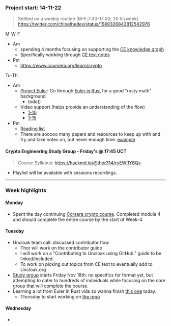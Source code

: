 ### Project start: 14-11-22
> Settled on a weekly routine (M-F;7:30-17:00; 20 hr/week)
> https://twitter.com/chloethedev/status/1589326842812542976

M-W-F
- Am
	- spending 4 months focusing on supporting the [CE knowledge graph]( https://github.com/doulos819/uncloak-c/tree/main/cryptography%20engineering)
	- Specifically working through [CE text notes](https://github.com/doulos819/mjr/blob/main/research/Notes/books/Cryptography%20Engineering%20-%202010.md)
- Pm
	- https://www.coursera.org/learn/crypto

Tu-Th
- Am
	- [Project Euler](https://projecteuler.net/archives): Go through [Euler in Rust](https://github.com/doulos819/euler-rust) for a good "rusty math" background 
		- todo()
	- Video support (helps provide an understanding of the flow)
		- [1-10](https://youtu.be/2NPX6v0qqp0)
		- [1-15](https://www.youtube.com/watch?v=12yU-onACsY&list=PLcFQxbPQBUEUNIsPQjHeULQnp3L3F_QwR&ab_channel=MarcusKazmierczak)
- Pm
	- [Reading list](https://github.com/doulos819/mjr/blob/main/research/EPF/Reading%20List.md)
	- There are sooooo many papers and resources to keep up with and try and take notes on, but never enough time. [example](https://github.com/doulos819/mjr/blob/main/research/Notes/books/articles/QAP-VB.md) 
	  
#### Crypto Engineering Study Group - Friday's @ 17:45 UCT
> Course Syllabus: https://hackmd.io/@thor314/ryEWRY6Qs
- Playlist will be available with sessions recordings.
____
### Week highlights

#### Monday
- Spent the day continuing [Corsera crypto course](https://www.coursera.org/learn/crypto). Completed module 4 and should complete the entire course by the start of Week-4.

#### Tuesday
- Uncloak team call: discussed contributor flow
	- Thor will work on the contributor guide
	- I will work on a "Contributing to Uncloak using GitHub." guide to be linked/included. 
	- To work on picking out topics from CE text to eventually add to Uncloak.org
- [Study group](https://twitter.com/uncloakcrypto/status/1591117127196749825?s=20&t=mUfu_X7siCIHKou6zyf_cw) starts Friday Nov 18th: no specifics for format yet, but attempting to cater to hundreds of individuals while focusing on the core group that will complete the course.  
- Learning a lot from Euler in Rust vids so wanna finish [this one](https://youtu.be/2NPX6v0qqp0) today.
	- Thursday to start working on [the repo](https://github.com/doulos819/euler-rust)

#### Wednesday
- 
